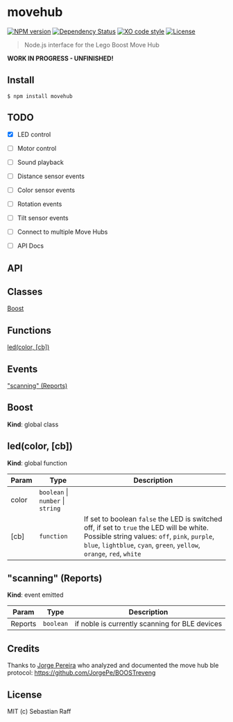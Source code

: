 # movehub

[![NPM version](https://badge.fury.io/js/movehub.svg)](http://badge.fury.io/js/movehub)
[![Dependency Status](https://img.shields.io/gemnasium/hobbyquaker/node-movehub.svg?maxAge=2592000)](https://gemnasium.com/github.com/hobbyquaker/node-movehub)
[![XO code style](https://img.shields.io/badge/code_style-XO-5ed9c7.svg)](https://github.com/sindresorhus/xo)
[![License][mit-badge]][mit-url]

> Node.js interface for the Lego Boost Move Hub

**WORK IN PROGRESS - UNFINISHED!**


## Install

```
$ npm install movehub
```


## TODO

- [x] LED control
- [ ] Motor control
- [ ] Sound playback
- [ ] Distance sensor events
- [ ] Color sensor events
- [ ] Rotation events
- [ ] Tilt sensor events
- [ ] Connect to multiple Move Hubs
- [ ] API Docs


## API

## Classes

<dl>
<dt><a href="#Boost">Boost</a></dt>
<dd></dd>
</dl>

## Functions

<dl>
<dt><a href="#led">led(color, [cb])</a></dt>
<dd></dd>
</dl>

## Events

<dl>
<dt><a href="#event_scanning">"scanning" (Reports)</a></dt>
<dd></dd>
</dl>

<a name="Boost"></a>

## Boost
**Kind**: global class  
<a name="led"></a>

## led(color, [cb])
**Kind**: global function  

| Param | Type | Description |
| --- | --- | --- |
| color | <code>boolean</code> \| <code>number</code> \| <code>string</code> |  |
| [cb] | <code>function</code> | If set to boolean `false` the LED is switched off, if set to `true` the LED will be white. Possible string values: `off`, `pink`, `purple`, `blue`, `lightblue`, `cyan`, `green`, `yellow`, `orange`, `red`, `white` |

<a name="event_scanning"></a>

## "scanning" (Reports)
**Kind**: event emitted  

| Param | Type | Description |
| --- | --- | --- |
| Reports | <code>boolean</code> | if noble is currently scanning for BLE devices |



## Credits

Thanks to [Jorge Pereira](https://github.com/JorgePe) who analyzed and documented the move hub ble protocol:
https://github.com/JorgePe/BOOSTreveng


## License

MIT (c) Sebastian Raff

[mit-badge]: https://img.shields.io/badge/License-MIT-blue.svg?style=flat
[mit-url]: LICENSE
